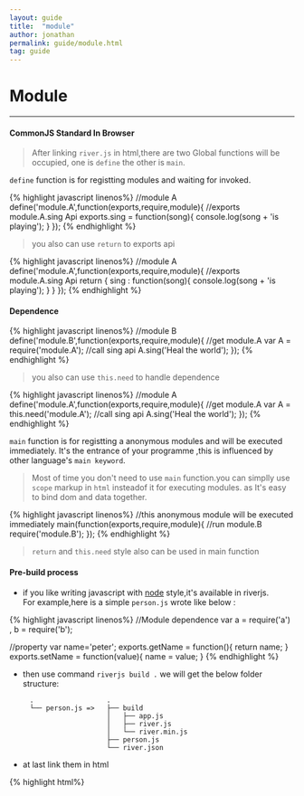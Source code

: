 ```yaml
---
layout: guide
title:  "module"
author: jonathan
permalink: guide/module.html
tag: guide
---
```



# Module

-----------

#### CommonJS Standard In Browser

>After linking `river.js` in html,there are two Global functions will be occupied,
one is `define` the other is `main`.


`define` function is for registting modules and waiting for invoked.

{% highlight javascript linenos%}
//module A
define('module.A',function(exports,require,module){
  //exports module.A.sing Api
  exports.sing = function(song){
    console.log(song + 'is playing');
  }
});
{% endhighlight %}

> you also can use `return` to exports api

{% highlight javascript linenos%}
//module A
define('module.A',function(exports,require,module){
  //exports module.A.sing Api
  return {
    sing : function(song){
      console.log(song + 'is playing');
    }
  }
});
{% endhighlight %}
#### Dependence
{% highlight javascript linenos%}
//module B
define('module.B',function(exports,require,module){
  //get module.A
  var A = require('module.A');
  //call sing api
  A.sing('Heal the world');
});
{% endhighlight %}

> you also can use `this.need` to handle dependence

{% highlight javascript linenos%}
//module A
define('module.A',function(exports,require,module){
  //get module.A
  var A = this.need('module.A');
  //call sing api
  A.sing('Heal the world');
});
{% endhighlight %}

`main` function is for registting a anonymous modules and will be executed immediately.
It's the entrance of your programme ,this is influenced by other language's `main keyword`.

> Most of time you don't need to use `main` function.you can simplly use `scope` markup in `html` insteadof it for executing modules.
as It's easy to bind dom and data together.

{% highlight javascript linenos%}
//this anonymous module will be executed immediately
main(function(exports,require,module){
  //run module.B
  require('module.B');
});
{% endhighlight %}

> `return` and `this.need` style also can be used in main function

#### Pre-build process

* if you like writing javascript with [node](http://nodejs.org/) style,it's available in riverjs.  
For example,here is a simple `person.js` wrote like below :

{% highlight javascript linenos%}
//Module dependence
var a = require('a')
  , b = require('b');

//property
var name='peter';
exports.getName = function(){
  return name;
}
exports.setName = function(value){
  name = value;
}
{% endhighlight %}


* then use command `riverjs build .` we will get the below folder structure:

```
     .                  .
     └── person.js =>   ├── build
                        │   ├── app.js
                        │   ├── river.js
                        │   └── river.min.js
                        ├── person.js
                        └── river.json
```

* at last link them in html

{% highlight html%}
<script src="build/river.js">
<script src="build/app.js">
{% endhighlight %}

>riverjs build tool will recursion the target foler to merge `*.js` into `build/app.js`,
the module name is based on the folder structure you definded,for example if you have a module A with 5 level
folder structure `a/b/c/d/e/moduleA` , then you can `require('a.b.c.d.e.moduleA')` to call it in any modules.
another thing is that you can minify the `build/app.js` or add sourceMap support by changing `river.json` 


{% highlight javascript %}
{
  "version": "1.0.82",//current riverjs version
  "dist": "./build",  //default dist folder
  "alias": {
    "river.grammer": "grammar"
  },
  "sourcemap": false, //true, build with sourceMap
  "minify": false     //true, build with minified
}
{% endhighlight %}



